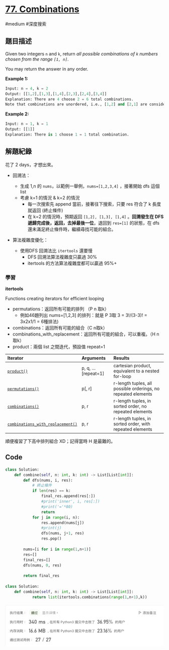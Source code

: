 # [77. Combinations](https://leetcode.cn/problems/combinations/)

#medium #深度搜索



## 題目描述

Given two integers `n` and `k`, return *all possible combinations of `k` numbers chosen from the range `[1, n]`*.

You may return the answer in any order.



**Example 1:**

```python
Input: n = 4, k = 2
Output: [[1,2],[1,3],[1,4],[2,3],[2,4],[3,4]]
Explanation: There are 4 choose 2 = 6 total combinations.
Note that combinations are unordered, i.e., [1,2] and [2,1] are considered to be the same combination.

```

**Example 2:**

```python
Input: n = 1, k = 1
Output: [[1]]
Explanation: There is 1 choose 1 = 1 total combination.

```



## 解題紀錄

花了 2 days，才想出來。

* 回溯法：

  * 生成 1,n 的 `nums`，以範例一舉例，`nums=[1,2,3,4]` ，接著開始 dfs 這個 list 
  * 考慮 k=1 的情況 & k=2 的情況
    * 每一次搜索先 append 當前，接著往下搜索，只要 res 符合了 k 長度就返回 (終止條件)
    * 在 k=2 的情況時，預期返回 `[1,2], [1,3], [1,4]` 。**回溯發生在 DFS 遞歸完成後，返回，去掉最後一位**，退回到 `res=[1]` 的狀態，在 dfs 還未滿足終止條件時，繼續尋找可能的組合。

  

* 算法複雜度優化：

  * 使用DFS 回溯法比 `itertools` 還要慢
    * DFS 回溯法算法複雜度只贏過 30% 
    * itertools 的方法算法複雜度都可以贏過 95%+

### 學習

**itertools**

Functions creating iterators for efficient looping

* permutations：返回所有可能的排列 （P n 取k）
  * 例如46題列出 nums=[1,2,3] 的排列：就是 P 3取 3 = 3!/(3-3)! = 3x2x1/1 = 6種排法)
* combinations：返回所有可能的組合（C n取k）
* combinations_with_replacement：返回所有可能的組合，可以重複。（H n 取k）
* product：兩個 list 之間迭代，預設值 repeat=1

| Iterator                                                     | Arguments          | Results                                                      |
| :----------------------------------------------------------- | :----------------- | :----------------------------------------------------------- |
| [`product()`](https://docs.python.org/3/library/itertools.html#itertools.product) | p, q, … [repeat=1] | cartesian product, equivalent to a nested for-loop           |
| [`permutations()`](https://docs.python.org/3/library/itertools.html#itertools.permutations) | p[, r]             | r-length tuples, all possible orderings, no repeated elements |
| [`combinations()`](https://docs.python.org/3/library/itertools.html#itertools.combinations) | p, r               | r-length tuples, in sorted order, no repeated elements       |
| [`combinations_with_replacement()`](https://docs.python.org/3/library/itertools.html#itertools.combinations_with_replacement) | p, r               | r-length tuples, in sorted order, with repeated elements     |

順便複習了下高中排列組合 XD；記得當時 H 是最難的。




## Code

```python
class Solution:
    def combine(self, n: int, k: int) -> List[List[int]]:
        def dfs(nums, i, res):
            # 終止條件
            if len(res) == k:
                final_res.append(res[:])
                #print('inner', i, res[:])
                #print('='*80)
                return
            for j in range(i, n):
                res.append(nums[j])
                #print(j)
                dfs(nums, j+1, res)
                res.pop()
                    
        nums=[i for i in range(1,n+1)]
        res=[]
        final_res=[]
        dfs(nums, 0, res)
        
        return final_res
      
class Solution:
    def combine(self, n: int, k: int) -> List[List[int]]:
            return list(itertools.combinations(range(1,n+1),k))
```

![img_ac](https://github.com/youngmihuang/leetcode-python/blob/main/img/77.combinations_ac.png)
